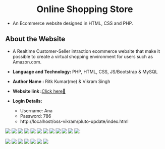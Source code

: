 <h1 align='center'>Online Shopping Store</h1>

- An Ecommerce website designed in HTML, CSS and PHP.

## About the Website

 - A Realtime Customer-Seller intraction ecommerce website that make it possible to create a virtual shopping environment for users such as Amazon.com.
- <b>Language and Technology: </b> PHP, HTML, CSS, JS/Bootstrap & MySQL
- <b>Author Name :</b> Ritk Kumar(me) & Vikram Singh

- <b>Website link :</b>[Click here🎉](http://pluto-update.epizy.com/Pluto-Update-master/index.html)

- <b>Login Details: </b> 
  - Username: Ana 
  - Password: 786 
  - http://localhost/oss-vikram/pluto-update/index.html

![](back_images/Screenshot%20(150).png)
![](back_images/Screenshot%20(163).png)
![](back_images/Screenshot%20(166).png)
![](back_images/Screenshot%20(167).png)
![](back_images/Screenshot%20(168).png)
![](back_images/Screenshot%20(151).png)
![](back_images/Screenshot%20(152).png)
![](back_images/Screenshot%20(153).png)
![](back_images/Screenshot%20(156).png)
![](back_images/Screenshot%20(158).png)
![](back_images/Screenshot%20(159).png)
![](back_images/Screenshot%20(154).png)

![](back_images/Screenshot%20(171).png)
![](back_images/Screenshot%20(172).png)
![](back_images/Screenshot%20(173).png)
![](back_images/Screenshot%20(174).png)
![](back_images/Screenshot%20(175).png)
![](back_images/Screenshot%20(176).png)
![](back_images/Screenshot%20(177).png)


